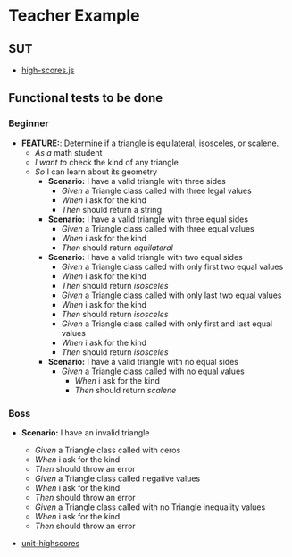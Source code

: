 # Teacher Example

## SUT

- [high-scores.js](https://github.com/LabsAdemy/WebTesting_unit_Labs/blob/master/src/tdd/examples/triangle.js)

## Functional tests to be done

### Beginner

- **FEATURE:**: Determine if a triangle is equilateral, isosceles, or scalene.
  - _As a_ math student
  - _I want to_ check the kind of any triangle
  - _So_ I can learn about its geometry
    - **Scenario:** I have a valid triangle with three sides
      - _Given_ a Triangle class called with three legal values
      - _When_ i ask for the kind
      - _Then_ should return a string
    - **Scenario:** I have a valid triangle with three equal sides
      - _Given_ a Triangle class called with three equal values
      - _When_ i ask for the kind
      - _Then_ should return _equilateral_
    - **Scenario:** I have a valid triangle with two equal sides
      - _Given_ a Triangle class called with only first two equal values
      - _When_ i ask for the kind
      - _Then_ should return _isosceles_
      - _Given_ a Triangle class called with only last two equal values
      - _When_ i ask for the kind
      - _Then_ should return _isosceles_
      - _Given_ a Triangle class called with only first and last equal values
      - _When_ i ask for the kind
      - _Then_ should return _isosceles_
    - **Scenario:** I have a valid triangle with no equal sides
      - _Given_ a Triangle class called with no equal values
        - _When_ i ask for the kind
        - _Then_ should return _scalene_

### Boss

<!-- https://jestjs.io/docs/en/expect#tothrowerror  -->

- **Scenario:** I have an invalid triangle

  - _Given_ a Triangle class called with ceros
  - _When_ i ask for the kind
  - _Then_ should throw an error
  - _Given_ a Triangle class called negative values
  - _When_ i ask for the kind
  - _Then_ should throw an error
  - _Given_ a Triangle class called with no Triangle inequality values
  - _When_ i ask for the kind
  - _Then_ should throw an error

- [unit-highscores](https://github.com/LabsAdemy/WebTesting_unit_Labs/blob/master/src/unit/tasks/triangle.spec.js)
